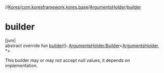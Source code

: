 //[Kores](../../../index.md)/[com.koresframework.kores.base](../index.md)/[ArgumentsHolder](index.md)/[builder](builder.md)

# builder

[jvm]\
abstract override fun [builder](builder.md)(): [ArgumentsHolder.Builder](-builder/index.md)<[ArgumentsHolder](index.md), *>

This builder may or may not accept null values, it depends on implementation.
